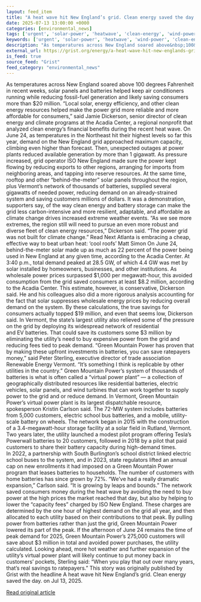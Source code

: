 ```yaml
---
layout: feed_item
title: "A heat wave hit New England’s grid. Clean energy saved the day."
date: 2025-07-13 13:00:00 +0000
categories: [environmental_news]
tags: ['urgent', 'solar-power', 'heatwave', 'clean-energy', 'wind-power', 'year-2023', 'renewable-energy', 'extreme-weather']
keywords: ['urgent', 'solar-power', 'heatwave', 'wind-power', 'clean-energy', 'wave', 'england', 'heat']
description: "As temperatures across New England soared above&nbsp;100&nbsp;degrees Fahrenheit in recent weeks, solar panels and batteries helped keep air conditioners run..."
external_url: https://grist.org/energy/a-heat-wave-hit-new-englands-grid-clean-energy-saved-the-day/
is_feed: true
source_feed: "Grist"
feed_category: "environmental_news"
---
```


As temperatures across New England soared above&nbsp;100&nbsp;degrees Fahrenheit in recent weeks, solar panels and batteries helped keep air conditioners running while reducing fossil-fuel generation and likely saving consumers more than $20&nbsp;million. “Local solar, energy efficiency, and other clean energy resources helped make the power grid more reliable and more affordable for consumers,” said Jamie Dickerson, senior director of clean energy and climate programs at the Acadia Center, a&nbsp;regional nonprofit that analyzed&nbsp;clean energy’s financial benefits&nbsp;during the recent heat&nbsp;wave. On June&nbsp;24, as temperatures in the Northeast hit their highest levels so far this year, demand on the New England grid approached maximum capacity, climbing even higher than forecast. Then, unexpected outages at power plants reduced available generation by more than&nbsp;1&nbsp;gigawatt. As pressure increased, grid operator&nbsp;ISO&nbsp;New England made sure the power kept flowing by reducing exports to other regions, arranging for imports from neighboring areas, and tapping into reserve resources. At the same time, rooftop and other&nbsp;​“behind-the-meter” solar panels throughout the region, plus Vermont’s network of thousands of batteries, supplied several gigawatts of needed power, reducing demand on an already-strained system and saving customers millions of dollars. It was a&nbsp;demonstration, supporters say, of the way clean energy and battery storage can make the grid less carbon-intensive and more resilient, adaptable, and affordable as climate change drives increased extreme weather events. “As we see more extremes, the region still will need to pursue an even more robust and diverse fleet of clean energy resources,” Dickerson said.&nbsp;​“The power grid was not built for climate change.” Read Next Atlanta is embracing a cheap, effective way to beat urban heat: &#8216;cool roofs&#8217; Matt Simon On June 24, behind-the-meter solar made up as much as 22 percent of the power being used in New England at any given time, according to the Acadia Center. At 3:40 p.m., total demand peaked at 28.5 GW, of which 4.4 GW was met by solar installed by homeowners, businesses, and other institutions. As wholesale power prices surpassed $1,000&nbsp;per megawatt-hour, this avoided consumption from the grid saved consumers at least $8.2&nbsp;million, according to the Acadia Center. This estimate, however, is conservative, Dickerson said. He and his colleagues also did a more rigorous analysis accounting for the fact that solar suppresses wholesale energy prices by reducing overall demand on the system. By these calculations, the true savings for consumers actually topped $19 million, and even that seems low, Dickerson said. In Vermont, the state’s largest utility also relieved some of the pressure on the grid by deploying its widespread network of residential and&nbsp;EV&nbsp;batteries. That could save its customers some $3&nbsp;million by eliminating the utility’s need to buy expensive power from the grid and reducing fees tied to peak demand. “Green Mountain Power has proven that by making these upfront investments in batteries, you can save ratepayers money,” said Peter Sterling, executive director of trade association Renewable Energy Vermont.&nbsp;​“It’s something I&nbsp;think is replicable by other utilities in the country.” Green Mountain Power’s system of thousands of batteries is what is often called a&nbsp;​“virtual power plant” — a&nbsp;collection of geographically distributed resources like residential batteries, electric vehicles, solar panels, and wind turbines that can work together to supply power to the grid and or reduce demand. In Vermont, Green Mountain Power’s virtual power plant is its largest dispatchable resource, spokesperson Kristin Carlson said. The&nbsp;72-MW&nbsp;system includes batteries from&nbsp;5,000&nbsp;customers, electric school bus batteries, and a&nbsp;mobile, utility-scale battery on wheels. The network began in&nbsp;2015&nbsp;with the construction of a&nbsp;3.4-megawatt-hour storage facility at a&nbsp;solar field in Rutland, Vermont. Two years later, the utility launched a&nbsp;modest pilot program offering Tesla’s Powerwall batteries to&nbsp;20&nbsp;customers, followed in&nbsp;2018&nbsp;by a&nbsp;pilot that paid customers to share their battery capacity during high-demand times. In&nbsp;2022, a&nbsp;partnership with South Burlington’s school district linked electric school buses to the system, and in&nbsp;2023, state regulators lifted an annual cap on new enrollments it had imposed on a&nbsp;Green Mountain Power program that leases batteries to households. The number of customers with home batteries has since grown by&nbsp;72%. “We’ve had a&nbsp;really dramatic expansion,” Carlson said.&nbsp;​“It is growing by leaps and bounds.” The network saved consumers money during the heat wave by avoiding the need to buy power at the high prices the market reached that day, but also by helping to lower the&nbsp;​“capacity fees” charged by&nbsp;ISO&nbsp;New England. These charges are determined by the one hour of highest demand on the grid all year, and then allocated to each utility based on their contributions to that peak. By pulling power from batteries rather than just the grid, Green Mountain Power lowered its part of the&nbsp;peak. If the afternoon of June&nbsp;24&nbsp;remains the time of peak demand for&nbsp;2025, Green Mountain Power’s&nbsp;275,000&nbsp;customers will save about $3&nbsp;million in total and avoided power purchases, the utility calculated. Looking ahead, more hot weather and further expansion of the utility’s virtual power plant will likely continue to put money back in customers’ pockets, Sterling said:&nbsp;​“When you play that out over many years, that’s real savings to ratepayers.” This story was originally published by Grist with the headline A heat wave hit New England’s grid. Clean energy saved the day. on Jul 13, 2025.

[Read original article](https://grist.org/energy/a-heat-wave-hit-new-englands-grid-clean-energy-saved-the-day/)
